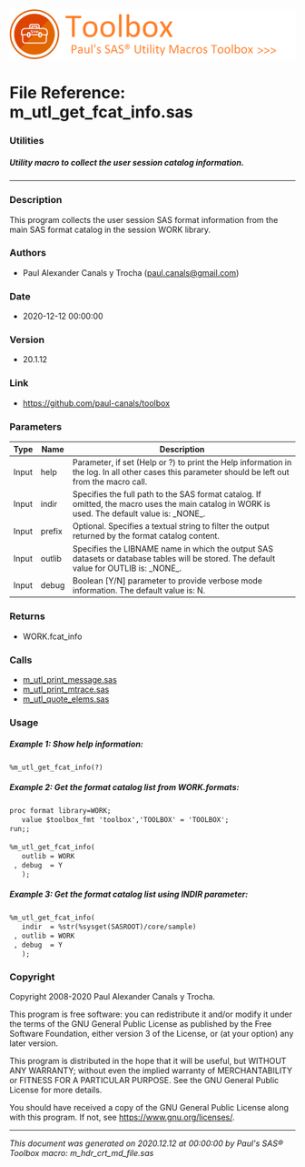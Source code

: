 ![../../misc/images/doc_header.png](../../misc/images/doc_header.png)
# 
# File Reference: m_utl_get_fcat_info.sas

### Utilities

##### Utility macro to collect the user session catalog information.

***

### Description
This program collects the user session SAS format information from the main SAS format catalog in the session WORK library.



### Authors
* Paul Alexander Canals y Trocha (paul.canals@gmail.com)

### Date
* 2020-12-12 00:00:00

### Version
* 20.1.12

### Link
* https://github.com/paul-canals/toolbox

### Parameters
| Type | Name | Description |
| ---- | ---- | ----------- |
| Input | help | Parameter, if set (Help or ?) to print the Help information in the log. In all other cases this parameter should be left out from the macro call. |
| Input | indir | Specifies the full path to the SAS format catalog. If omitted, the macro uses the main catalog in WORK is used. The default value is: \_NONE\_. |
| Input | prefix | Optional. Specifies a textual string to filter the output returned by the format catalog content. |
| Input | outlib | Specifies the LIBNAME name in which the output SAS datasets or database tables will be stored. The default value for OUTLIB is: \_NONE\_. |
| Input | debug | Boolean [Y/N] parameter to provide verbose mode information. The default value is: N. |

### Returns
* WORK.fcat_info

### Calls
* [m_utl_print_message.sas](m_utl_print_message.md)
* [m_utl_print_mtrace.sas](m_utl_print_mtrace.md)
* [m_utl_quote_elems.sas](m_utl_quote_elems.md)

### Usage

##### Example 1: Show help information:
```sas
%m_utl_get_fcat_info(?)
```

##### Example 2: Get the format catalog list from WORK.formats:
```sas
proc format library=WORK;
   value $toolbox_fmt 'toolbox','TOOLBOX' = 'TOOLBOX';
run;;

%m_utl_get_fcat_info(
   outlib = WORK
 , debug  = Y
   );
```

##### Example 3: Get the format catalog list using INDIR parameter:
```sas
%m_utl_get_fcat_info(
   indir  = %str(%sysget(SASROOT)/core/sample)
 , outlib = WORK
 , debug  = Y
   );
```

### Copyright
Copyright 2008-2020 Paul Alexander Canals y Trocha. 
 
This program is free software: you can redistribute it and/or modify 
it under the terms of the GNU General Public License as published by 
the Free Software Foundation, either version 3 of the License, or 
(at your option) any later version. 
 
This program is distributed in the hope that it will be useful, 
but WITHOUT ANY WARRANTY; without even the implied warranty of 
MERCHANTABILITY or FITNESS FOR A PARTICULAR PURPOSE. See the 
GNU General Public License for more details. 
 
You should have received a copy of the GNU General Public License 
along with this program. If not, see <https://www.gnu.org/licenses/>. 


***
*This document was generated on 2020.12.12 at 00:00:00 by Paul's SAS&reg; Toolbox macro: m_hdr_crt_md_file.sas*

